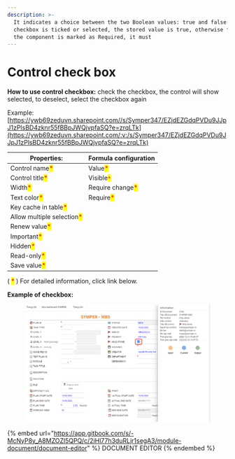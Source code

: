 ```yaml
---
description: >-
  It indicates a choice between the two Boolean values: true and false. If the
  checkbox is ticked or selected, the stored value is true, otherwise false. If
  the component is marked as Required, it must
---
```


# Control check box

**How to use control checkbox:** check the checkbox, the control will show selected, to deselect, select the checkbox again

Example: [https://ywb69zeduvn.sharepoint.com//s/Symper347/EZjdEZGdqPVDu9JJpJ1zPlsBD4zknr55fBBpJWQjvpfaSQ?e=zrqLTk](https://ywb69zeduvn.sharepoint.com/:v:/s/Symper347/EZjdEZGdqPVDu9JJpJ1zPlsBD4zknr55fBBpJWQjvpfaSQ?e=zrqLTk)

| Properties:                                                | Formula configuration                            |
| ---------------------------------------------------------- | ------------------------------------------------ |
| Control name<mark style="color:red;">\*</mark>             | Value<mark style="color:red;">\*</mark>          |
| Control title<mark style="color:red;">\*</mark>            | Visible<mark style="color:red;">`*`</mark>       |
| Width<mark style="color:red;">\*</mark>                    | Require change<mark style="color:red;">\*</mark> |
| Text color<mark style="color:red;">\*</mark>               | Require<mark style="color:red;">\*</mark>        |
| Key cache in table<mark style="color:red;">\*</mark>       |                                                  |
| Allow multiple selection<mark style="color:red;">\*</mark> |                                                  |
| Renew value<mark style="color:red;">\*</mark>              |                                                  |
| Important<mark style="color:red;">\*</mark>                |                                                  |
| Hidden<mark style="color:red;">\*</mark>                   |                                                  |
| Read-only<mark style="color:red;">\*</mark>                |                                                  |
| Save value<mark style="color:red;">\*</mark>               |                                                  |

( <mark style="color:red;">\*</mark> ) For detailed information, click link below.

**Example of checkbox:**

<figure><img src="../../../.gitbook/assets/image (85).png" alt=""><figcaption></figcaption></figure>

{% embed url="https://app.gitbook.com/s/-McNyP8y_A8MZOZl5QPQ/c/2iHl77h3duRLjr1segA3/module-document/document-editor" %}
DOCUMENT EDITOR
{% endembed %}

